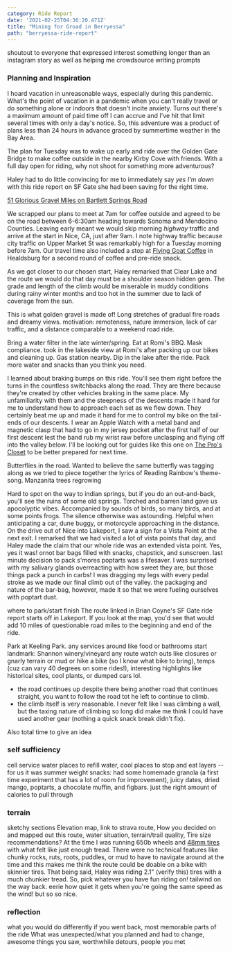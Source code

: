 ```yaml
---
category: Ride Report
date: '2021-02-25T04:36:20.471Z'
title: "Mining for Groad in Berryessa"
path: "berryessa-ride-report"
---
```

shoutout to everyone that expressed interest something longer than an instagram story as well as helping me crowdsource writing prompts

### Planning and Inspiration
I hoard vacation in unreasonable ways, especially during this pandemic. What's the point of vacation in a pandemic when you can't really travel or do something alone or indoors that doesn't incite anxiety. Turns out there's a maximum amount of paid time off I can accrue and I've hit that limit several times with only a day's notice. So, this adventure was a product of plans less than 24 hours in advance graced by summertime weather in the Bay Area.

The plan for Tuesday was to wake up early and ride over the Golden Gate Bridge to make coffee outside in the nearby Kirby Cove with friends. With a full day open for riding, why not shoot for something more adventurous?

Haley had to do little convincing for me to immediately say _yes I'm down_  with this ride report on SF Gate she had been saving for the right time.

[51 Glorious Gravel Miles on Bartlett Springs Road](https://blog.sfgate.com/bicycle/2016/09/03/51-glorious-gravel-miles-on-bartlett-springs-road/)

We scrapped our plans to meet at 7am for coffee outside and agreed to be on the road between 6-6:30am heading towards Sonoma and Mendocino Counties. Leaving early meant we would skip morning _highway_ traffic and arrive at the start in Nice, CA, just after 9am. I note highway traffic because city traffic on Upper Market St was remarkably high for a Tuesday morning before 7am. Our travel time also included a stop at [Flying Goat Coffee](https://flyinggoatcoffee.com/419-center-street/) in Healdsburg for a second round of coffee and pre-ride snack.

As we got closer to our chosen start, Haley remarked that Clear Lake and the route we would do that day must be a shoulder season hidden gem. The grade and length of the climb would be miserable in muddy conditions during rainy winter months and too hot in the summer due to lack of coverage from the sun.


This is what golden gravel is made of! Long stretches of gradual fire roads and dreamy views.
motivation: remoteness, nature immersion, lack of car traffic, and a distance comparable to a weekend road ride.

Bring a water filter in the late winter/spring.
Eat at Romi's BBQ. Mask compliance. took in the lakeside view at Romi's after packing up our bikes and cleaning up.
Gas station nearby.
Dip in the lake after the ride.
Pack more water and snacks than you think you need.

I learned about braking bumps on this ride. You'll see them right before the turns in the countless switchbacks along the road. They are there because they're created by other vehicles braking in the same place. My unfamiliarity with them and the steepness of the descents made it hard for me to understand how to approach each set as we flew down. They certainly beat me up and made it hard for me to control my bike on the tail-ends of our descents. I wear an Apple Watch with a metal band and magnetic clasp that had to go in my jersey pocket after the first half of our first descent lest the band rub my wrist raw before unclasping and flying off into the valley below. I'll be looking out for guides like this one on [The Pro's Closet](https://www.theproscloset.com/blogs/news/three-tips-to-brake-better-on-your-mountain-bike#:~:text=Braking%20bumps%20are%20caused%20by,your%20bike%20hard%20to%20control.&text=Option%202%3A%20Brake%20before%20the,speed%20then%20brake%20after%20them.) to be better prepared for next time.

Butterflies in the road. Wanted to believe the same butterfly was tagging along as we tried to piece together the lyrics of Reading Rainbow's theme-song.
Manzanita trees regrowing

Hard to spot on the way to indian springs, but if you do an out-and-back, you'll see the ruins of some old springs.
Torched and barren land gave us apocolyptic vibes. Accompanied by sounds of birds, so many birds, and at some points frogs. The silence otherwise was astounding. Helpful when anticipating a car, dune buggy, or motorcycle approaching in the distance.
On the drive out of Nice into Lakeport, I saw a sign for a Vista Point at the next exit. I remarked that we had visited a lot of vista points that day, and Haley made the claim that our whole ride was an extended vista point. Yes, yes it was!
ornot bar bags filled with snacks, chapstick, and sunscreen. last minute decision to pack s'mores poptarts was a lifesaver. I was surprised with my salivary glands overreacting with how sweet they are, but those things pack a punch in carbs! I was dragging my legs with every pedal stroke as we made our final climb out of the valley. the packaging and nature of the bar-bag, however, made it so that we were fueling ourselves with poptart dust.

where to park/start finish
The route linked in Brian Coyne's SF Gate ride report starts off in Lakeport. If you look at the map, you'd see that would add 10 miles of questionable road miles to the beginning and end of the ride.

Park at Keeling Park.
any services around like food or bathrooms
start landmark: Shannon winery/vineyard
any route watch outs like closures or gnarly terrain or mud or hike a bike (so I know what bike to bring), temps (cuz can vary 40 degrees on some rides!), interesting highlights like historical sites, cool plants, or dumped cars lol.

- the road continues up despite there being another road that continues straight, you want to follow the road tot he left to continue to climb.
- the climb itself is very reasonable. I never felt like I was climbing a wall, but the taxing nature of climbing so long did make me think I could have used another gear (nothing a quick snack break didn't fix).

Also total time to give an idea

### self sufficiency
cell service
water
 places to refill water, cool places to stop and eat
 layers -- for us it was summer weight
 snacks: had some homemade granola (a first time experiment that has a lot of room for improvement), juicy dates, dried mango, poptarts, a chocolate muffin, and figbars. just the right amount of calories to pull through

### terrain
sketchy sections
Elevation map, link to strava route,
How you decided on and mapped out this route, water situation, terrain/trail quality,
Tire size recommendations? At the time I was running 650b wheels and [48mm tires](https://panaracer.com/en/products/gravel_en/gravelking_en/gravelking-sk-3/) with what felt like just enough tread. There were no technical features like chunky rocks, ruts, roots, puddles, or mud to have to navigate around at the time and this makes me think the route could be doable on a bike with skinnier tires. That being said, Haley was riding 2.1" (verify this) tires with a much chunkier tread. So, pick whatever you have fun riding on!
tailwind on the way back. eerie how quiet it gets when you're going the same speed as the wind! but so so nice.

### reflection
what you would do differently if you went back, most memorable parts of the ride
What was unexpected/what you planned and had to change, awesome things you saw, worthwhile detours, people you met
